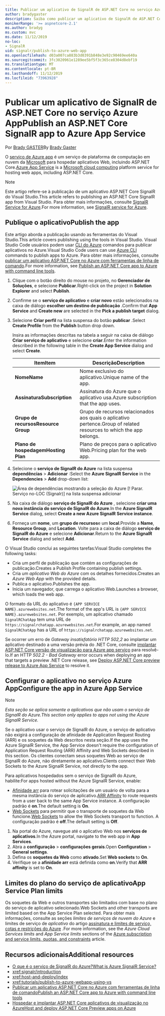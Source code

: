 ```yaml
---
title: Publicar um aplicativo de SignalR de ASP.NET Core no serviço Azure App
author: bradygaster
description: Saiba como publicar um aplicativo de SignalR de ASP.NET Core no serviço Azure App.
monikerRange: '>= aspnetcore-2.1'
ms.author: bradyg
ms.custom: mvc
ms.date: 11/12/2019
no-loc:
- SignalR
uid: signalr/publish-to-azure-web-app
ms.openlocfilehash: d03a007ca883b3d0391b848e3e92c90469ee640a
ms.sourcegitcommit: 3fc3020961e1289ee5bf5f3c365ce8304d8ebf19
ms.translationtype: MT
ms.contentlocale: pt-BR
ms.lasthandoff: 11/12/2019
ms.locfileid: "73963928"
---
```

# <a name="publish-an-aspnet-core-opno-locsignalr-app-to-azure-app-service"></a><span data-ttu-id="67abd-103">Publicar um aplicativo de SignalR de ASP.NET Core no serviço Azure App</span><span class="sxs-lookup"><span data-stu-id="67abd-103">Publish an ASP.NET Core SignalR app to Azure App Service</span></span>

<span data-ttu-id="67abd-104">Por [Brady GASTER](https://twitter.com/bradygaster)</span><span class="sxs-lookup"><span data-stu-id="67abd-104">By [Brady Gaster](https://twitter.com/bradygaster)</span></span>

<span data-ttu-id="67abd-105">O [serviço de Azure app](/azure/app-service/app-service-web-overview) é um serviço de plataforma de computação em nuvem da [Microsoft](https://azure.microsoft.com/) para hospedar aplicativos Web, incluindo ASP.NET Core.</span><span class="sxs-lookup"><span data-stu-id="67abd-105">[Azure App Service](/azure/app-service/app-service-web-overview) is a [Microsoft cloud computing](https://azure.microsoft.com/) platform service for hosting web apps, including ASP.NET Core.</span></span>

> [!NOTE]
> <span data-ttu-id="67abd-106">Este artigo refere-se à publicação de um aplicativo ASP.NET Core SignalR do Visual Studio.</span><span class="sxs-lookup"><span data-stu-id="67abd-106">This article refers to publishing an ASP.NET Core SignalR app from Visual Studio.</span></span> <span data-ttu-id="67abd-107">Para obter mais informações, consulte [SignalR Service for Azure](https://azure.microsoft.com/services/signalr-service).</span><span class="sxs-lookup"><span data-stu-id="67abd-107">For more information, see [SignalR service for Azure](https://azure.microsoft.com/services/signalr-service).</span></span>

## <a name="publish-the-app"></a><span data-ttu-id="67abd-108">Publique o aplicativo</span><span class="sxs-lookup"><span data-stu-id="67abd-108">Publish the app</span></span>

<span data-ttu-id="67abd-109">Este artigo aborda a publicação usando as ferramentas do Visual Studio.</span><span class="sxs-lookup"><span data-stu-id="67abd-109">This article covers publishing using the tools in Visual Studio.</span></span> <span data-ttu-id="67abd-110">Visual Studio Code usuários podem usar [CLI do Azure](/cli/azure) comandos para publicar aplicativos no Azure.</span><span class="sxs-lookup"><span data-stu-id="67abd-110">Visual Studio Code users can use [Azure CLI](/cli/azure) commands to publish apps to Azure.</span></span> <span data-ttu-id="67abd-111">Para obter mais informações, consulte [publicar um aplicativo ASP.NET Core no Azure com ferramentas de linha de comando](/azure/app-service/app-service-web-get-started-dotnet).</span><span class="sxs-lookup"><span data-stu-id="67abd-111">For more information, see [Publish an ASP.NET Core app to Azure with command line tools](/azure/app-service/app-service-web-get-started-dotnet).</span></span>

1. <span data-ttu-id="67abd-112">Clique com o botão direito do mouse no projeto, no **Gerenciador de Soluções**, e selecione **Publicar**.</span><span class="sxs-lookup"><span data-stu-id="67abd-112">Right-click on the project in **Solution Explorer** and select **Publish**.</span></span>

1. <span data-ttu-id="67abd-113">Confirme se o **serviço de aplicativo** e **criar novo** estão selecionados na caixa de diálogo **escolher um destino de publicação** .</span><span class="sxs-lookup"><span data-stu-id="67abd-113">Confirm that **App Service** and **Create new** are selected in the **Pick a publish target** dialog.</span></span>

1. <span data-ttu-id="67abd-114">Selecione **Criar perfil** na lista suspensa do botão **publicar** .</span><span class="sxs-lookup"><span data-stu-id="67abd-114">Select **Create Profile** from the **Publish** button drop down.</span></span>

   <span data-ttu-id="67abd-115">Insira as informações descritas na tabela a seguir na caixa de diálogo **Criar serviço de aplicativo** e selecione **criar**.</span><span class="sxs-lookup"><span data-stu-id="67abd-115">Enter the information described in the following table in the **Create App Service** dialog and select **Create**.</span></span>

   | <span data-ttu-id="67abd-116">Item</span><span class="sxs-lookup"><span data-stu-id="67abd-116">Item</span></span>               | <span data-ttu-id="67abd-117">Descrição</span><span class="sxs-lookup"><span data-stu-id="67abd-117">Description</span></span> |
   | ------------------ | ----------- |
   | <span data-ttu-id="67abd-118">**Nome**</span><span class="sxs-lookup"><span data-stu-id="67abd-118">**Name**</span></span>           | <span data-ttu-id="67abd-119">Nome exclusivo do aplicativo.</span><span class="sxs-lookup"><span data-stu-id="67abd-119">Unique name of the app.</span></span> |
   | <span data-ttu-id="67abd-120">**Assinatura**</span><span class="sxs-lookup"><span data-stu-id="67abd-120">**Subscription**</span></span>   | <span data-ttu-id="67abd-121">Assinatura do Azure que o aplicativo usa.</span><span class="sxs-lookup"><span data-stu-id="67abd-121">Azure subscription that the app uses.</span></span> |
   | <span data-ttu-id="67abd-122">**Grupo de recursos**</span><span class="sxs-lookup"><span data-stu-id="67abd-122">**Resource Group**</span></span> | <span data-ttu-id="67abd-123">Grupo de recursos relacionados aos quais o aplicativo pertence.</span><span class="sxs-lookup"><span data-stu-id="67abd-123">Group of related resources to which the app belongs.</span></span> |
   | <span data-ttu-id="67abd-124">**Plano de hospedagem**</span><span class="sxs-lookup"><span data-stu-id="67abd-124">**Hosting Plan**</span></span>   | <span data-ttu-id="67abd-125">Plano de preços para o aplicativo Web.</span><span class="sxs-lookup"><span data-stu-id="67abd-125">Pricing plan for the web app.</span></span> |

1. <span data-ttu-id="67abd-126">Selecione o **serviço de SignalR do Azure** na lista suspensa **dependências** > **Adicionar** :</span><span class="sxs-lookup"><span data-stu-id="67abd-126">Select the **Azure SignalR Service** in the **Dependencies** > **Add** drop-down list:</span></span>

   ![Área de dependências mostrando a seleção do Azure [! Parar. Serviço no-LOC (Signalr)] na lista suspensa adicionar](publish-to-azure-web-app/_static/signalr-service-dependency.png)

1. <span data-ttu-id="67abd-128">Na caixa de diálogo **serviço de SignalR do Azure** , selecione **criar uma nova instância do serviço de SignalR do Azure**.</span><span class="sxs-lookup"><span data-stu-id="67abd-128">In the **Azure SignalR Service** dialog, select **Create a new Azure SignalR Service instance**.</span></span>

1. <span data-ttu-id="67abd-129">Forneça um **nome**, um **grupo de recursos**e um **local**.</span><span class="sxs-lookup"><span data-stu-id="67abd-129">Provide a **Name**, **Resource Group**, and **Location**.</span></span> <span data-ttu-id="67abd-130">Volte para a caixa de diálogo **serviço de SignalR do Azure** e selecione **Adicionar**.</span><span class="sxs-lookup"><span data-stu-id="67abd-130">Return to the **Azure SignalR Service** dialog and select **Add**.</span></span>

<span data-ttu-id="67abd-131">O Visual Studio conclui as seguintes tarefas:</span><span class="sxs-lookup"><span data-stu-id="67abd-131">Visual Studio completes the following tasks:</span></span>

* <span data-ttu-id="67abd-132">Cria um perfil de publicação que contém as configurações de publicação.</span><span class="sxs-lookup"><span data-stu-id="67abd-132">Creates a Publish Profile containing publish settings.</span></span>
* <span data-ttu-id="67abd-133">Cria um *aplicativo Web do Azure* com os detalhes fornecidos.</span><span class="sxs-lookup"><span data-stu-id="67abd-133">Creates an *Azure Web App* with the provided details.</span></span>
* <span data-ttu-id="67abd-134">Publica o aplicativo.</span><span class="sxs-lookup"><span data-stu-id="67abd-134">Publishes the app.</span></span>
* <span data-ttu-id="67abd-135">Inicia um navegador, que carrega o aplicativo Web.</span><span class="sxs-lookup"><span data-stu-id="67abd-135">Launches a browser, which loads the web app.</span></span>

<span data-ttu-id="67abd-136">O formato da URL do aplicativo é `{APP SERVICE NAME}.azurewebsites.net`.</span><span class="sxs-lookup"><span data-stu-id="67abd-136">The format of the app's URL is `{APP SERVICE NAME}.azurewebsites.net`.</span></span> <span data-ttu-id="67abd-137">Por exemplo, um aplicativo chamado `SignalRChatApp` tem uma URL de `https://signalrchatapp.azurewebsites.net`.</span><span class="sxs-lookup"><span data-stu-id="67abd-137">For example, an app named `SignalRChatApp` has a URL of `https://signalrchatapp.azurewebsites.net`.</span></span>

<span data-ttu-id="67abd-138">Se ocorrer um erro de *Gateway insatisfatório HTTP 502,2* ao implantar um aplicativo destinado a uma versão prévia do .NET Core, consulte [implantar ASP.NET Core versão de visualização para Azure app serviço](xref:host-and-deploy/azure-apps/index#deploy-aspnet-core-preview-release-to-azure-app-service) para resolvê-lo.</span><span class="sxs-lookup"><span data-stu-id="67abd-138">If an HTTP *502.2 - Bad Gateway* error occurs when deploying an app that targets a preview .NET Core release, see [Deploy ASP.NET Core preview release to Azure App Service](xref:host-and-deploy/azure-apps/index#deploy-aspnet-core-preview-release-to-azure-app-service) to resolve it.</span></span>

## <a name="configure-the-app-in-azure-app-service"></a><span data-ttu-id="67abd-139">Configurar o aplicativo no serviço Azure App</span><span class="sxs-lookup"><span data-stu-id="67abd-139">Configure the app in Azure App Service</span></span>

> [!NOTE]
> <span data-ttu-id="67abd-140">*Esta seção se aplica somente a aplicativos que não usam o serviço de SignalR do Azure.*</span><span class="sxs-lookup"><span data-stu-id="67abd-140">*This section only applies to apps not using the Azure SignalR Service.*</span></span>
>
> <span data-ttu-id="67abd-141">Se o aplicativo usar o serviço de SignalR do Azure, o serviço de aplicativo não exigirá a configuração de afinidade de Application Request Routing (ARR) e os soquetes da Web descritos nesta seção.</span><span class="sxs-lookup"><span data-stu-id="67abd-141">If the app uses the Azure SignalR Service, the App Service doesn't require the configuration of Application Request Routing (ARR) Affinity and Web Sockets described in this section.</span></span> <span data-ttu-id="67abd-142">Os clientes conectam seus soquetes Web ao serviço de SignalR do Azure, não diretamente ao aplicativo.</span><span class="sxs-lookup"><span data-stu-id="67abd-142">Clients connect their Web Sockets to the Azure SignalR Service, not directly to the app.</span></span>

<span data-ttu-id="67abd-143">Para aplicativos hospedados sem o serviço de SignalR do Azure, habilite:</span><span class="sxs-lookup"><span data-stu-id="67abd-143">For apps hosted without the Azure SignalR Service, enable:</span></span>

* <span data-ttu-id="67abd-144">[Afinidade arr](https://azure.github.io/AppService/2016/05/16/Disable-Session-affinity-cookie-(ARR-cookie)-for-Azure-web-apps.html) para rotear solicitações de um usuário de volta para a mesma instância do serviço de aplicativo.</span><span class="sxs-lookup"><span data-stu-id="67abd-144">[ARR Affinity](https://azure.github.io/AppService/2016/05/16/Disable-Session-affinity-cookie-(ARR-cookie)-for-Azure-web-apps.html) to route requests from a user back to the same App Service instance.</span></span> <span data-ttu-id="67abd-145">A configuração padrão é **on**.</span><span class="sxs-lookup"><span data-stu-id="67abd-145">The default setting is **On**.</span></span>
* <span data-ttu-id="67abd-146">[Web Sockets](xref:fundamentals/websockets) para permitir que o transporte de soquetes da Web funcione.</span><span class="sxs-lookup"><span data-stu-id="67abd-146">[Web Sockets](xref:fundamentals/websockets) to allow the Web Sockets transport to function.</span></span> <span data-ttu-id="67abd-147">A configuração padrão é **off**.</span><span class="sxs-lookup"><span data-stu-id="67abd-147">The default setting is **Off**.</span></span>

1. <span data-ttu-id="67abd-148">Na portal do Azure, navegue até o aplicativo Web nos **serviços de aplicativos**.</span><span class="sxs-lookup"><span data-stu-id="67abd-148">In the Azure portal, navigate to the web app in **App Services**.</span></span>
1. <span data-ttu-id="67abd-149">Abra a **configuração** > **configurações gerais**.</span><span class="sxs-lookup"><span data-stu-id="67abd-149">Open **Configuration** > **General settings**.</span></span>
1. <span data-ttu-id="67abd-150">Defina os **soquetes da Web** como **ativado**.</span><span class="sxs-lookup"><span data-stu-id="67abd-150">Set **Web sockets** to **On**.</span></span>
1. <span data-ttu-id="67abd-151">Verifique se a **afinidade arr** está definida como **on**.</span><span class="sxs-lookup"><span data-stu-id="67abd-151">Verify that **ARR affinity** is set to **On**.</span></span>

## <a name="app-service-plan-limits"></a><span data-ttu-id="67abd-152">Limites do plano do serviço de aplicativo</span><span class="sxs-lookup"><span data-stu-id="67abd-152">App Service Plan limits</span></span>

<span data-ttu-id="67abd-153">Os soquetes da Web e outros transportes são limitados com base no plano do serviço de aplicativo selecionado.</span><span class="sxs-lookup"><span data-stu-id="67abd-153">Web Sockets and other transports are limited based on the App Service Plan selected.</span></span> <span data-ttu-id="67abd-154">Para obter mais informações, consulte as seções *limites de serviços de nuvem do Azure* e limites de serviço de *aplicativo* do artigo [assinatura e limites de serviço, cotas e restrições do Azure](/azure/azure-subscription-service-limits#app-service-limits) .</span><span class="sxs-lookup"><span data-stu-id="67abd-154">For more information, see the *Azure Cloud Services limits* and *App Service limits* sections of the [Azure subscription and service limits, quotas, and constraints](/azure/azure-subscription-service-limits#app-service-limits) article.</span></span>

## <a name="additional-resources"></a><span data-ttu-id="67abd-155">Recursos adicionais</span><span class="sxs-lookup"><span data-stu-id="67abd-155">Additional resources</span></span>

* <span data-ttu-id="67abd-156">[O que é o serviço de SignalR do Azure?](/azure/azure-signalr/signalr-overview)</span><span class="sxs-lookup"><span data-stu-id="67abd-156">[What is Azure SignalR Service?](/azure/azure-signalr/signalr-overview)</span></span>
* <xref:signalr/introduction>
* <xref:host-and-deploy/index>
* <xref:tutorials/publish-to-azure-webapp-using-vs>
* [<span data-ttu-id="67abd-157">Publicar um aplicativo ASP.NET Core no Azure com ferramentas de linha de comando</span><span class="sxs-lookup"><span data-stu-id="67abd-157">Publish an ASP.NET Core app to Azure with command line tools</span></span>](/azure/app-service/app-service-web-get-started-dotnet)
* [<span data-ttu-id="67abd-158">Hospedar e implantar ASP.NET Core aplicativos de visualização no Azure</span><span class="sxs-lookup"><span data-stu-id="67abd-158">Host and deploy ASP.NET Core Preview apps on Azure</span></span>](xref:host-and-deploy/azure-apps/index#deploy-aspnet-core-preview-release-to-azure-app-service)
